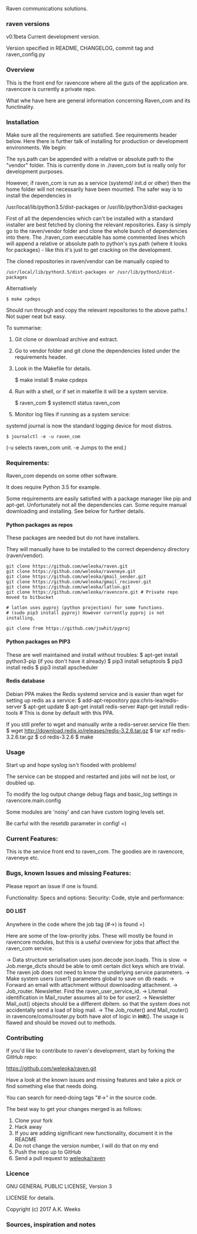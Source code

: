 
Raven communications solutions.



### raven versions

v0.1beta Current development version.

Version specified in README, CHANGELOG, commit tag and raven_config.py




### Overview

This is the front end for ravencore where all the guts of the application are. ravencore is currently a private repo.

What whe have here are general information concerning Raven_com and its functinality.






### Installation
Make sure all the requirements are satisfied. See requirements header below. Here there is further talk of installing for production or development environments. We begin:

The sys.path can be appended with a relative or absolute path to the "vendor" folder.
This is currently done in ./raven_com but is really only for development purposes.

However, if raven_com is run as a service (systemd/ init.d or other) then the home folder 
will not necessarily have been mounted. The safer way is to install the dependencies in 

/usr/local/lib/python3.5/dist-packages or /usr/lib/python3/dist-packages

First of all the dependencies which can't be installed with a standard installer are best fetched by cloning the relevant repositories. Easy is simply go to the raven/vendor folder and clone the whole bunch of dependencies into there. The ./raven_com executable has some commented lines which will append a relative or absolute path to python's sys.path (where it looks for packages) - like this it's just to get cracking on the development. 

The cloned repositories in raven/vendor can be manually copied to 

    /usr/local/lib/python3.5/dist-packages or /usr/lib/python3/dist-packages

Alternatively 
    
    $ make cpdeps

Should run through and copy the relevant repositories to the above paths.! Not super neat but easy.


To summarise:

1. Git clone or download archive and extract.

3. Go to vendor folder and git clone the dependencies listed under the requirements header.

2. Look in the Makefile for details.

    $ make install
    $ make cpdeps


3. Run with a shell, or if set in makefile it will be a system service.

    $ raven_com
    $ systemctl status raven_com

4. Monitor log files if running as a system service:

systemd journal is now the standard logging device for most distros.

    $ journalctl -e -u raven_com

(-u selects raven_com unit. -e Jumps to the end.)


### Requirements:

Raven_com depends on some other software.

It does require Python 3.5 for example. 

Some requirements are easily satisfied with a package manager like pip and apt-get. Unfortunately not all the dependencies can. Some require manual downloading and installing. See below for further details.




#### Python packages as repos
These packages are needed but do not have installers.

They will manually have to be installed to the correct dependency directory (raven/vendor).


    git clone https://github.com/weleoka/raven.git
    git clone https://github.com/weleoka/raveneye.git
    git clone https://github.com/weleoka/gmail_sender.git
    git clone https://github.com/weleoka/gmail_reciever.git
    git clone https://github.com/weleoka/latlon.git
    git clone https://github.com/weleoka/ravencore.git # Private repo moved to bitbucket

    # latlon uses pyproj (python projection) for some functions.
    # (sudo pip3 install pyproj) However currently pyproj is not installing,
    
    git clone from https://github.com/jswhit/pyproj


#### Python packages on PIP3
These are well maintained and install without troubles:
    $ apt-get install python3-pip (if you don't have it already)
    $ pip3 install setuptools
    $ pip3 install redis
    $ pip3 install apscheduler

#### Redis database
Debian PPA makes the Redis systemd service and is easier than wget for setting up redis as a service:
    $ add-apt-repository ppa:chris-lea/redis-server
    $ apt-get update
    $ apt-get install redis-server
    #apt-get install redis-tools # This is done by default with this PPA.

If you still prefer to wget and manually write a redis-server.service file then:
    $ wget http://download.redis.io/releases/redis-3.2.6.tar.gz
    $ tar xzf redis-3.2.6.tar.gz
    $ cd redis-3.2.6
    $ make



### Usage

Start up and hope syslog isn't flooded with problems!

The service can be stopped and restarted and jobs will not be lost, or doubled up.

To modify the log output change debug flags and basic_log settings in ravencore.main.config

Some modules are 'noisy' and can have custom loging levels set.

Be carful with the resetdb parameter in config! =)





### Current Features:

This is the service front end to raven_com. The goodies are in ravencore, raveneye etc.



### Bugs, known Issues and missing Features:

Please report an issue if one is found.

Functionality:
Specs and options:
Security:
Code, style and performance:



#### DO LIST

Anywhere in the code where the job tag (#->) is found =)


Here are some of the low-priority jobs. These will mostly be found in ravencore modules,
but this is a useful overview for jobs that affect the raven_com service.

-> Data structure serialisation uses json.decode json.loads. This is slow.
-> Job.merge_dicts should be able to omit certain dict keys which are trivial. The raven job does not need to know the underlying service parameters.
-> Make system users (user1) parameters global to save on db reads.
-> Forward an email with attachment without downloading attachment.
-> Job_router. Newsletter. Find the raven_user_service_id.
-> Litemail identification in Mail_router assumes all to be for user2.
-> Newsletter Mail_out() objects should be a different dbitem. so that the system does not accidentally send a load of blog mail.
-> The Job_router() and Mail_router() in ravencore/coms/router.py both have alot of logic in __init__(). The usage is flawed and should be moved out to methods.




### Contributing

If you'd like to contribute to raven's development, start by forking the GitHub repo:

https://github.com/weleoka/raven.git

Have a look at the known issues and missing features and take a pick or find something else that needs doing.

You can search for need-doing tags "#->" in the source code.

The best way to get your changes merged is as follows:

1. Clone your fork
2. Hack away
3. If you are adding significant new functionality, document it in the README
4. Do not change the version number, I will do that on my end
5. Push the repo up to GitHub
6. Send a pull request to [weleoka/raven](https://github.com/weleoka/raven)




### Licence

GNU GENERAL PUBLIC LICENSE, Version 3


LICENSE for details.

Copyright (c) 2017 A.K. Weeks




### Sources, inspiration and notes



